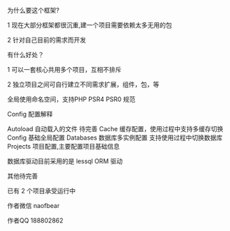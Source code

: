 为什么要这个框架?

1 现在大部分框架都很沉重,建一个项目需要依赖太多无用的包

2 针对自己目前的需求而开发

有什么好处？

1 可以一套核心共用多个项目，互相不排斥

2 独立项目之间可自行建立不同需求扩展，组件，包，等

全局使用命名空间，支持PHP PSR4 PSR0 规范

Config 配置解释

Autoload 自动载入的文件 待完善
Cache 缓存配置，使用过程中支持多缓存切换
Config 基础全局配置
Databases 数据库多实例配置 支持使用过程中切换数据库
Projects 项目配置,主要配置项目基础信息

数据库驱动目前采用的是 lessql ORM 驱动

其他待完善

已有 2 个项目承受运行中 

作者微信 naofbear

作者QQ 188802862